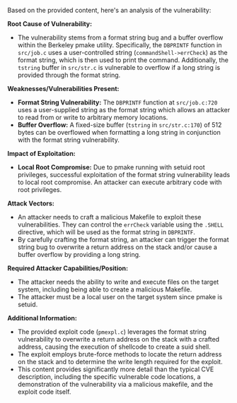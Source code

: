 Based on the provided content, here's an analysis of the vulnerability:

**Root Cause of Vulnerability:**
- The vulnerability stems from a format string bug and a buffer overflow within the Berkeley pmake utility. Specifically, the `DBPRINTF` function in `src/job.c` uses a user-controlled string (`commandShell->errCheck`) as the format string, which is then used to print the command. Additionally, the `tstring` buffer in `src/str.c` is vulnerable to overflow if a long string is provided through the format string.

**Weaknesses/Vulnerabilities Present:**
- **Format String Vulnerability:** The `DBPRINTF` function at `src/job.c:720` uses a user-supplied string as the format string which allows an attacker to read from or write to arbitrary memory locations.
- **Buffer Overflow:** A fixed-size buffer (`tstring` in `src/str.c:170`) of 512 bytes can be overflowed when formatting a long string in conjunction with the format string vulnerability.

**Impact of Exploitation:**
- **Local Root Compromise:** Due to pmake running with setuid root privileges, successful exploitation of the format string vulnerability leads to local root compromise. An attacker can execute arbitrary code with root privileges.

**Attack Vectors:**
- An attacker needs to craft a malicious Makefile to exploit these vulnerabilities. They can control the `errCheck` variable using the `.SHELL` directive, which will be used as the format string in `DBPRINTF`.
- By carefully crafting the format string, an attacker can trigger the format string bug to overwrite a return address on the stack and/or cause a buffer overflow by providing a long string.

**Required Attacker Capabilities/Position:**
- The attacker needs the ability to write and execute files on the target system, including being able to create a malicious Makefile.
- The attacker must be a local user on the target system since pmake is setuid.

**Additional Information:**
- The provided exploit code (`pmexpl.c`) leverages the format string vulnerability to overwrite a return address on the stack with a crafted address, causing the execution of shellcode to create a suid shell.
- The exploit employs brute-force methods to locate the return address on the stack and to determine the write length required for the exploit.
- This content provides significantly more detail than the typical CVE description, including the specific vulnerable code locations, a demonstration of the vulnerability via a malicious makefile, and the exploit code itself.